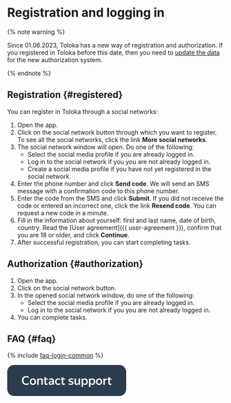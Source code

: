 # Registration and logging in

{% note warning %}

Since 01.06.2023, Toloka has a new way of registration and authorization. If you registered in Toloka before this date, then you need to [update the data](new-authorization.md ) for the new authorization system.

{% endnote %}

## Registration  {#registered}

You can register in Toloka through a social networks:

1. Open the app.
2. Click on the social network button through which you want to register. To see all the social networks, click the link **More social networks**.
3. The social network window will open. Do one of the following:
   - Select the social media profile if you are already logged in.
   - Log in to the social network if you you are not already logged in.
   - Create a social media profile if you have not yet registered in the social network.
4. Enter the phone number and click **Send code**. We will send an SMS message with a confirmation code to this phone number.
5. Enter the code from the SMS and click **Submit**. If you did not receive the code or entered an incorrect one, click the link **Resend code**. You can request a new code in a minute.
6. Fill in the information about yourself: first and last name, date of birth, country. Read the [User agreement]({{ user-agreement }}), confirm that you are 18 or older, and click **Continue**.
7. After successful registration, you can start completing tasks.

## Authorization {#authorization}

1. Open the app.
2. Click on the social network button.
3. In the opened social network window, do one of the following:
   - Select the social media profile if you are already logged in.
   - Log in to the social network if you you are not already logged in.
4. You can complete tasks.

## FAQ {#faq}

{% include [faq-login-common](_includes/register/id-faq/login-common.md) %}

[![](assets/buttons/contact-support.svg)](troubleshooting/troubleshooting.md#registration)

